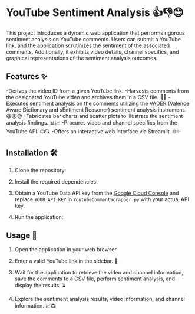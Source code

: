 # YouTube Sentiment Analysis 👍👎😊

This project introduces a dynamic web application that performs rigorous sentiment analysis on YouTube comments. Users can submit a YouTube link, and the application scrutinizes the sentiment of the associated comments. Additionally, it exhibits video details, channel specifics, and graphical representations of the sentiment analysis outcomes.
## Features ✨

 -Derives the video ID from a given YouTube link.
 -Harvests comments from the designated YouTube video and archives them in a CSV file. 💬📑
 -Executes sentiment analysis on the comments utilizing the VADER (Valence Aware Dictionary and sEntiment 
  Reasoner) sentiment analysis instrument. 😃😠😐
 -Fabricates bar charts and scatter plots to illustrate the sentiment analysis findings. 📊📈
 -Procures video and channel specifics from the YouTube API. 📺🔍
-Offers an interactive web interface via Streamlit. 🌐✨

## Installation 🛠️

1. Clone the repository:

2. Install the required dependencies:

3. Obtain a YouTube Data API key from the [Google Cloud Console](https://console.cloud.google.com/) and replace `YOUR_API_KEY` in `YoutubeCommentScrapper.py` with your actual API key.

4. Run the application:


## Usage 🚀

1. Open the application in your web browser.

2. Enter a valid YouTube link in the sidebar. 🔗

3. Wait for the application to retrieve the video and channel information, save the comments to a CSV file, perform sentiment analysis, and display the results. ⌛

4. Explore the sentiment analysis results, video information, and channel information. 📈📺







